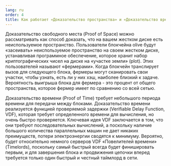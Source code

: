```yaml
---
lang: ru
order: 4
title: Как работает «Доказательство пространства» и «Доказательство времени»?
---
```


Доказательство свободного места (Proof of Space) можно рассматривать как способ доказать, что на вашем жестком диске есть неиспользуемое пространство. Пользователи блокчейна olive будут «засеивать» неиспользуемое пространство на своем жестком диске, устанавливая программное обеспечение, которое хранит набор криптографических чисел на диске на «участке земли» (plot). Этих пользователей называют «фермерами». Когда блокчейн транслирует вызов для следующего блока, фермеры могут сканировать свои участки, чтобы узнать, есть ли у них хэш, наиболее близкий к задаче. Вероятность выигрыша блока для фермера - это процент от общего пространства, которое фермер имеет по сравнению со всей сетью.

Доказательство времени (Proof of Time) требует небольшого периода времени для передачи между блоками. Доказательство времени реализуется функцией проверяемой задержки (Verifiable Delay Function, VDF), которая требует определенного времени для вычисления, но очень быстро проверяется. Ключевая идея VDF заключается в том, что они требуют последовательных вычислений, а поскольку наличие большого количества параллельных машин не дает никаких преимуществ, потери электроэнергии сводятся к минимуму. Вероятно, будет относительно немного серверов VDF «Повелителей времени» (Timelords), поскольку самый быстрый всегда будет финишировать первым, и для завершения блока и продвижения цепочки вперед требуется только один быстрый и честный таймлорд в сети.
